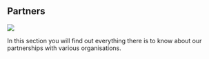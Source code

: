## Partners

![](https://images.unsplash.com/photo-1517164850305-99a3e65bb47e?ixlib=rb-1.2.1&ixid=eyJhcHBfaWQiOjEyMDd9&auto=format&fit=crop&w=1350&q=80)

In this section you will find out everything there is to know about our partnerships with various organisations.

